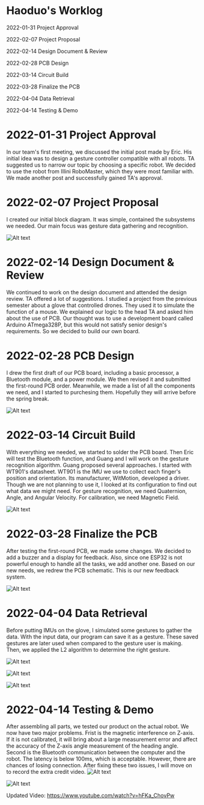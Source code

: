 # Haoduo's Worklog
2022-01-31 	Project Approval

2022-02-07 	Project Proposal

2022-02-14 	Design Document & Review

2022-02-28 	PCB Design

2022-03-14 	Circuit Build

2022-03-28 	Finalize the PCB

2022-04-04	Data Retrieval

2022-04-14	Testing & Demo

# 2022-01-31 	Project Approval
In our team's first meeting, we discussed the initial post made by Eric. His initial idea was to design a gesture controller compatible with all robots. TA suggested us to narrow our topic by choosing a specific robot. We decided to use the robot from Illini RoboMaster, which they were most familiar with. We made another post and successfully gained TA's approval.

# 2022-02-07 	Project Proposal
I created our initial block diagram. It was simple, contained the subsystems we needed. Our main focus was gesture data gathering and recognition. 

![Alt text](https://github.com/IlliniGRC/GestureRobotController/blob/main/notebook/haoduo/block_diagram.png)

# 2022-02-14 	Design Document & Review
We continued to work on the design document and attended the design review. TA offered a lot of suggestions. I studied a project from the previous semester about a glove that controlled drones. They used it to simulate the function of a mouse. We explained our logic to the head TA and asked him about the use of PCB. Our thought was to use a development board called Arduino ATmega328P, but this would not satisfy senior design's requirements. So we decided to build our own board.

# 2022-02-28 	PCB Design
I drew the first draft of our PCB board, including a basic processor, a Bluetooth module, and a power module. We then revised it and submitted the first-round PCB order. Meanwhile, we made a list of all the components we need, and I started to purchesing them. Hopefully they will arrive before the spring break.

![Alt text](https://github.com/IlliniGRC/GestureRobotController/blob/main/notebook/haoduo/pcb.png)

# 2022-03-14 	Circuit Build
With everything we needed, we started to solder the PCB board. Then Eric will test the Bluetooth function, and Guang and I will work on the gesture recognition algorithm. Guang proposed several approaches. I started with WT901's datasheet. WT901 is the IMU we use to collect each finger's position and orientation. Its manufacturer, WitMotion, developed a driver. Though we are not planning to use it, I looked at its configuration to find out what data we might need. For gesture recognition, we need Quaternion, Angle, and Angular Velocity. For calibration, we need Magnetic Field.

![Alt text](https://github.com/IlliniGRC/GestureRobotController/blob/main/notebook/haoduo/WT901_Driver.png)

# 2022-03-28 	Finalize the PCB
After testing the first-round PCB, we made some changes. We decided to add a buzzer and a display for feedback. Also, since one ESP32 is not powerful enough to handle all the tasks, we add another one. Based on our new needs, we redrew the PCB schematic. This is our new feedback system.

![Alt text](https://github.com/IlliniGRC/GestureRobotController/blob/main/notebook/haoduo/feedback.png)

# 2022-04-04	Data Retrieval
Before putting IMUs on the glove, I simulated some gestures to gather the data. With the input data, our program can save it as a gesture. These saved gestures are later used when compared to the gesture user is making. Then, we applied the L2 algorithm to determine the right gesture.

![Alt text](https://github.com/IlliniGRC/GestureRobotController/blob/main/notebook/haoduo/code.png)

![Alt text](https://github.com/IlliniGRC/GestureRobotController/blob/main/notebook/haoduo/dataset.png)

![Alt text](https://github.com/IlliniGRC/GestureRobotController/blob/main/notebook/haoduo/L2.png)

# 2022-04-14	Testing & Demo
After assembling all parts, we tested our product on the actual robot. We now have two major problems. Frist is the magnetic interference on Z-axis. If it is not calibrated, it will bring about a large measurement error and affect the accuracy of the Z-axis angle measurement of the heading angle. Second is the Bluetooth communication between the computer and the robot. The latency is below 100ms, which is acceptable. However, there are chances of losing connection. After fixing these two issues, I will move on to record the extra credit video.
![Alt text](https://github.com/IlliniGRC/GestureRobotController/blob/main/notebook/haoduo/layout.jpg)

![Alt text](https://github.com/IlliniGRC/GestureRobotController/blob/main/notebook/haoduo/look.jpg)

Updated Video: https://www.youtube.com/watch?v=hFKa_ChovPw
